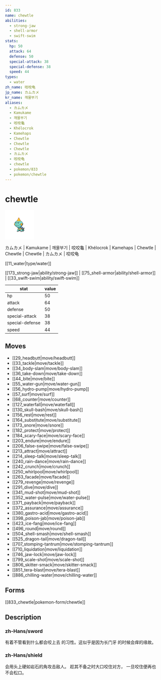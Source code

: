 ```yaml
---
id: 833
name: chewtle
abilities:
  - strong-jaw
  - shell-armor
  - swift-swim
stats:
  hp: 50
  attack: 64
  defense: 50
  special-attack: 38
  special-defense: 38
  speed: 44
types:
  - water
zh_name: 咬咬龟
jp_name: カムカメ
kr_name: 깨물부기
aliases:
  - カムカメ
  - Kamukame
  - 깨물부기
  - 咬咬龜
  - Khélocrok
  - Kamehaps
  - Chewtle
  - Chewtle
  - Chewtle
  - カムカメ
  - 咬咬龟
  - chewtle
  - pokemon/833
  - pokemon/chewtle
---
```

# chewtle

![](https://raw.githubusercontent.com/PokeAPI/sprites/master/sprites/pokemon/833.png)

カムカメ | Kamukame | 깨물부기 | 咬咬龜 | Khélocrok | Kamehaps | Chewtle | Chewtle | Chewtle | カムカメ | 咬咬龟

[[11_water|type/water]]

[[173_strong-jaw|ability/strong-jaw]] | [[75_shell-armor|ability/shell-armor]] | [[33_swift-swim|ability/swift-swim]]

|stat|value|
|---|---|
|hp|50|
|attack|64|
|defense|50|
|special-attack|38|
|special-defense|38|
|speed|44|


## Moves

- [[29_headbutt|move/headbutt]]
- [[33_tackle|move/tackle]]
- [[34_body-slam|move/body-slam]]
- [[36_take-down|move/take-down]]
- [[44_bite|move/bite]]
- [[55_water-gun|move/water-gun]]
- [[56_hydro-pump|move/hydro-pump]]
- [[57_surf|move/surf]]
- [[68_counter|move/counter]]
- [[127_waterfall|move/waterfall]]
- [[130_skull-bash|move/skull-bash]]
- [[156_rest|move/rest]]
- [[164_substitute|move/substitute]]
- [[173_snore|move/snore]]
- [[182_protect|move/protect]]
- [[184_scary-face|move/scary-face]]
- [[203_endure|move/endure]]
- [[206_false-swipe|move/false-swipe]]
- [[213_attract|move/attract]]
- [[214_sleep-talk|move/sleep-talk]]
- [[240_rain-dance|move/rain-dance]]
- [[242_crunch|move/crunch]]
- [[250_whirlpool|move/whirlpool]]
- [[263_facade|move/facade]]
- [[279_revenge|move/revenge]]
- [[291_dive|move/dive]]
- [[341_mud-shot|move/mud-shot]]
- [[352_water-pulse|move/water-pulse]]
- [[371_payback|move/payback]]
- [[372_assurance|move/assurance]]
- [[380_gastro-acid|move/gastro-acid]]
- [[398_poison-jab|move/poison-jab]]
- [[423_ice-fang|move/ice-fang]]
- [[496_round|move/round]]
- [[504_shell-smash|move/shell-smash]]
- [[525_dragon-tail|move/dragon-tail]]
- [[707_stomping-tantrum|move/stomping-tantrum]]
- [[710_liquidation|move/liquidation]]
- [[746_jaw-lock|move/jaw-lock]]
- [[799_scale-shot|move/scale-shot]]
- [[806_skitter-smack|move/skitter-smack]]
- [[851_tera-blast|move/tera-blast]]
- [[886_chilling-water|move/chilling-water]]

## Forms



[[833_chewtle|pokemon-form/chewtle]]

## Description

### zh-Hans/sword

有着不管看到什么都会咬上去
的习性。这似乎是因为长门牙
的时候会痒的缘故。

### zh-Hans/shield

会用头上硬如岩石的角攻击敌人。
趁其不备之时大口咬住对方，
一旦咬住便再也不会松口。

